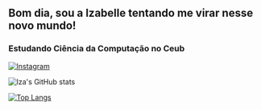 ## Bom dia, sou a Izabelle tentando me virar nesse novo mundo!


### Estudando Ciência da Computação no Ceub 




[![Instagram](https://img.shields.io/badge/Instagram-E4405F?style=for-the-badge&logo=instagram&logoColor=white)](https://www.instagram.com/izabelle_alencar_/)



![Iza's GitHub stats](https://github-readme-stats.vercel.app/api?username=izabellealencar05&show_icons=true&theme=transparent)

[![Top Langs](https://github-readme-stats.vercel.app/api/top-langs/?username=izabellealencar05&layout=donut-vertical&theme=transparent)](https://github.com/izabellealencar05/github-readme-stats)
